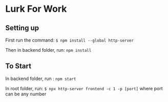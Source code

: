 # Lurk For Work
## Setting up
First run the command: `$ npm install --global http-server`

Then in backend folder, run: `npm install`

## To Start
In backend folder, run : `npm start`

In root folder, run: `$ npx http-server frontend -c 1 -p [port]` where port can be any number
